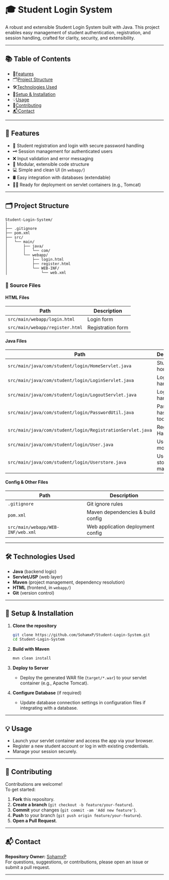 # 🎓 Student Login System

A robust and extensible Student Login System built with Java. This project enables easy management of student authentication, registration, and session handling, crafted for clarity, security, and extensibility.

---

## 📚 Table of Contents

- 🌟[Features](#-features)
- 🗂️[Project Structure](#️-project-structure)
- 🛠️[Technologies Used](#️-technologies-used)
- 🚀[Setup & Installation](#-setup--installation)
- 💡[Usage](#-usage)
- 🤝[Contributing](#-contributing)
- [📬Contact](#-contact)

---

## 🌟 Features

- 🔐 Student registration and login with secure password handling
- 🗝️ Session management for authenticated users
- ❌ Input validation and error messaging
- 🧩 Modular, extensible code structure
- 💻 Simple and clean UI (in `webapp/`)
- 🛢️ Easy integration with databases (extendable)
- 🏃‍♂️ Ready for deployment on servlet containers (e.g., Tomcat)

---

## 🗂️ Project Structure

```
Student-Login-System/
│
├── .gitignore
├── pom.xml
├── src/
│   └── main/
│       ├── java/
│       │   └── com/                
│       └── webapp/
│           ├── login.html
│           ├── register.html
│           └── WEB-INF/
│               └── web.xml
```

### 📄 Source Files

#### HTML Files

| Path                                    | Description           |
|-----------------------------------------|-----------------------|
| `src/main/webapp/login.html`            | Login form            |
| `src/main/webapp/register.html`         | Registration form     |

#### Java Files
| Path                                                          | Description           |
|---------------------------------------------------------------|-----------------------|
| `src/main/java/com/student/login/HomeServlet.java`            | Student home page     |
| `src/main/java/com/student/login/LoginServlet.java`           | Login form handler    |
| `src/main/java/com/student/login/LogoutServlet.java`          | Logout handler        |
| `src/main/java/com/student/login/PasswordUtil.java`           | Pasword hashing tool  |
| `src/main/java/com/student/login/RegistrationServlet.java`    | Registration Handler  |
| `src/main/java/com/student/login/User.java`                   | User data model       |
| `src/main/java/com/student/login/Userstore.java`              | User storage manager  |

#### Config & Other Files

| Path                                | Description                        |
|-------------------------------------|------------------------------------|
| `.gitignore`                        | Git ignore rules                   |
| `pom.xml`                           | Maven dependencies & build config  |
| `src/main/webapp/WEB-INF/web.xml`   | Web application deployment config  |

---

## 🛠️ Technologies Used

- **Java** (backend logic)
- **Servlet/JSP** (web layer)
- **Maven** (project management, dependency resolution)
- **HTML** (frontend, in `webapp/`)
- **Git** (version control)

---

## 🚀 Setup & Installation

1. **Clone the repository**
   ```bash
   git clone https://github.com/SohamxP/Student-Login-System.git
   cd Student-Login-System
   ```

2. **Build with Maven**
   ```bash
   mvn clean install
   ```

3. **Deploy to Server**
   - Deploy the generated WAR file (`target/*.war`) to your servlet container (e.g., Apache Tomcat).

4. **Configure Database** (if required)
   - Update database connection settings in configuration files if integrating with a database.

---

## 💡 Usage

- Launch your servlet container and access the app via your browser.
- Register a new student account or log in with existing credentials.
- Manage your session securely.

---

## 🤝 Contributing

Contributions are welcome!  
To get started:

1. **Fork** this repository.
2. **Create a branch** (`git checkout -b feature/your-feature`).
3. **Commit** your changes (`git commit -am 'Add new feature'`).
4. **Push** to your branch (`git push origin feature/your-feature`).
5. **Open a Pull Request**.

---

## 📬 Contact

**Repository Owner:** [SohamxP](https://github.com/SohamxP)  
For questions, suggestions, or contributions, please open an issue or submit a pull request.

---
